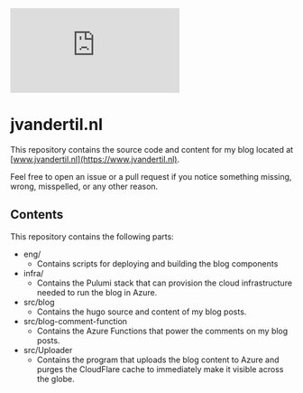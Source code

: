 [![Build Status](https://dev.azure.com/jvandertil/OpenSource/_apis/build/status/Deploy/Blog.Content.Deploy?branchName=master)](https://dev.azure.com/jvandertil/OpenSource/_build/latest?definitionId=21&branchName=master)

# jvandertil.nl

This repository contains the source code and content for my blog located at [www.jvandertil.nl](https://www.jvandertil.nl).

Feel free to open an issue or a pull request if you notice something missing, wrong, misspelled, or any other reason.

## Contents
This repository contains the following parts:

* eng/
  * Contains scripts for deploying and building the blog components
* infra/
  * Contains the Pulumi stack that can provision the cloud infrastructure needed to run the blog in Azure.
* src/blog
  * Contains the hugo source and content of my blog posts.
* src/blog-comment-function
  * Contains the Azure Functions that power the comments on my blog posts.
* src/Uploader
  * Contains the program that uploads the blog content to Azure and purges the CloudFlare cache to immediately make it visible across the globe.
